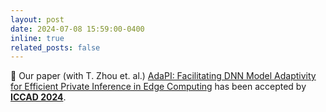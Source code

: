```yaml
---
layout: post
date: 2024-07-08 15:59:00-0400
inline: true
related_posts: false
---
```


:tada: Our paper (with T. Zhou et. al.) [AdaPI: Facilitating DNN Model Adaptivity for Efficient Private Inference in Edge Computing](https://arxiv.org/abs/2407.05633v1) has been accepted by [**ICCAD 2024**](https://2024.iccad.com/).